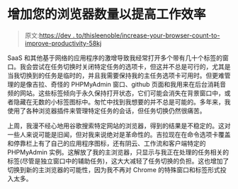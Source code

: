 # 增加您的浏览器数量以提高工作效率

> 原文:[https://dev . to/thisleenoble/increase-your-browser-count-to-improve-productivity-58kj](https://dev.to/thisleenoble/increase-your-browser-count-to-improve-productivity-58kj)

SaaS 和其他基于网络的应用程序的激增导致我经常打开多个带有几十个标签的窗口。我会尝试在任务切换时关闭特定任务的选项卡，但这并不总是可行的，尤其是当我切换到的任务是临时的，并且我需要保持我的主任务选项卡可用时。但更难管理的是像吉拉、奇怪的 PHPMyAdmin 窗口、github 页面和我用来在后台消耗音频的网站。这些标签倾向于永久保持打开状态，它们可能会消失在背景窗口中，或者隐藏在无数的小标签图标中。匆忙中找到我想要的并不总是可能的。多年来，我使用了各种浏览器插件来管理特定任务的会话，但任务切换仍然很痛苦。

上周，我漫不经心地用谷歌搜索特定网站的浏览器，得到的结果是不稳定的。这对一些人来说可能是旧闻，但对我来说绝对是革命性的。吉拉现在在命令选项卡覆盖和停靠栏上有了自己的应用程序图标，还有阴云、工作流和客户端特定的 PHPMyAdmin 实例。这解放了我的主浏览器，只显示与我正在处理的任务相关的标签(尽管是独立窗口中的辅助任务)，这大大减轻了任务切换的负担。这也增加了切换到新的主浏览器的可能性，因为我不再对 Chrome 的特殊窗口和标签形式投入太多。